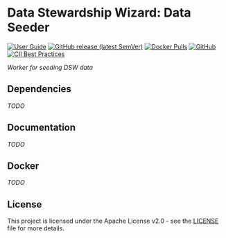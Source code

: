 # Data Stewardship Wizard: Data Seeder

[![User Guide](https://img.shields.io/badge/docs-User%20Guide-informational)](https://guide.ds-wizard.org)
[![GitHub release (latest SemVer)](https://img.shields.io/github/v/release/ds-wizard/data-seeder)](https://github.com/ds-wizard/data-seeder/releases)
[![Docker Pulls](https://img.shields.io/docker/pulls/datastewardshipwizard/data-seeder)](https://hub.docker.com/r/datastewardshipwizard/data-seeder)
[![GitHub](https://img.shields.io/github/license/ds-wizard/data-seeder)](LICENSE)
[![CII Best Practices](https://bestpractices.coreinfrastructure.org/projects/4975/badge)](https://bestpractices.coreinfrastructure.org/projects/4975)

*Worker for seeding DSW data*

## Dependencies

*TODO*

## Documentation

*TODO*

## Docker

*TODO*

## License

This project is licensed under the Apache License v2.0 - see the
[LICENSE](LICENSE) file for more details.
